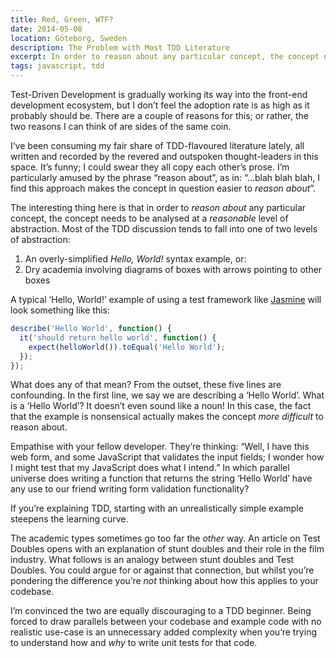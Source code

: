 ```yaml
---
title: Red, Green, WTF?
date: 2014-05-08
location: Göteborg, Sweden
description: The Problem with Most TDD Literature
excerpt: In order to reason about any particular concept, the concept needs to be analysed at a reasonable level of abstraction. Here’s what we’re getting wrong when introducing test-driven JavaScript development.
tags: javascript, tdd
---
```


Test-Driven Development is gradually working its way into the front-end
development ecosystem, but I don’t feel the adoption rate is as high as it
probably should be. There are a couple of reasons for this; or rather, the two
reasons I can think of are sides of the same coin.

I’ve been consuming my fair share of TDD-flavoured literature lately, all
written and recorded by the revered and outspoken thought-leaders in this
space. It’s funny; I could swear they all copy each other’s prose. I’m
particularly amused by the phrase “reason about”, as in: “…blah blah blah, I
find this approach makes the concept in question easier to *reason about*”.

The interesting thing here is that in order to *reason about* any particular
concept, the concept needs to be analysed at a *reasonable* level of
abstraction. Most of the TDD discussion tends to fall into one of two levels of
abstraction:

1. An overly-simplified *Hello, World!* syntax example, or:
2. Dry academia involving diagrams of boxes with arrows pointing to other boxes

A typical ‘Hello, World!’ example of using a test framework like
[Jasmine](https://github.com/pivotal/jasmine) will look something like this:

~~~javascript
describe('Hello World', function() {
  it('should return hello world', function() {
    expect(helloWorld()).toEqual('Hello World');
  });
});
~~~

What does any of that mean? From the outset, these five lines are confounding.
In the first line, we say we are describing a ‘Hello World’. What is a ‘Hello
World’? It doesn’t even sound like a noun! In this case, the fact that the
example is nonsensical actually makes the concept *more difficult* to reason
about.

Empathise with your fellow developer. They’re thinking: “Well, I have this web
form, and some JavaScript that validates the input fields; I wonder how I might
test that my JavaScript does what I intend.” In which parallel universe does
writing a function that returns the string ‘Hello World’ have any use to our
friend writing form validation functionality?

If you’re explaining TDD, starting with an unrealistically simple example
steepens the learning curve.

The academic types sometimes go too far the *other* way. An article on Test
Doubles opens with an explanation of stunt doubles and their role in the film
industry. What follows is an analogy between stunt doubles and Test Doubles.
You could argue for or against that connection, but whilst you’re pondering the
difference you’re *not* thinking about how this applies to your codebase.

I’m convinced the two are equally discouraging to a TDD beginner. Being forced
to draw parallels between your codebase and example code with no realistic
use-case is an unnecessary added complexity when you’re trying to understand
how and *why* to write unit tests for that code.
